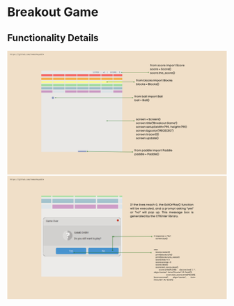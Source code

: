 <h1> Breakout Game </h1>
<h2> Functionality Details </h2>
<img src ="images/1.png">
<img src ="images/2.png">
